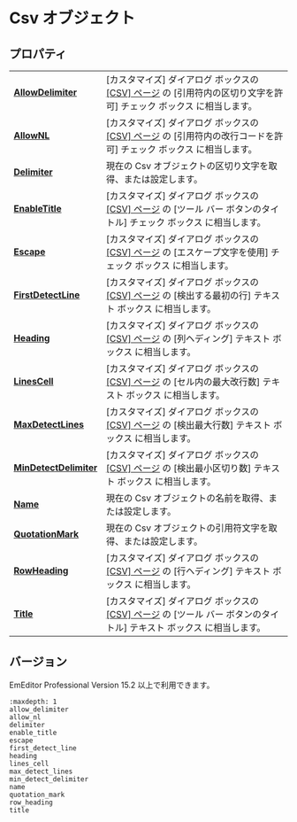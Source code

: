 # Csv オブジェクト

## プロパティ

|     |     |
| --- | --- |
| [**AllowDelimiter**](allow_delimiter) | \[カスタマイズ\] ダイアログ ボックスの [\[CSV\] ページ](../../dlg/customize/csv/index) の \[引用符内の区切り文字を許可\] チェック ボックス に相当します。 |
| [**AllowNL**](allow_nl) | \[カスタマイズ\] ダイアログ ボックスの [\[CSV\] ページ](../../dlg/customize/csv/index) の \[引用符内の改行コードを許可\] チェック ボックス に相当します。 |
| [**Delimiter**](delimiter) | 現在の Csv オブジェクトの区切り文字を取得、または設定します。 |
| [**EnableTitle**](enable_title) | \[カスタマイズ\] ダイアログ ボックスの [\[CSV\] ページ](../../dlg/customize/csv/index) の \[ツール バー ボタンのタイトル\] チェック ボックス に相当します。 |
| [**Escape**](escape) | \[カスタマイズ\] ダイアログ ボックスの [\[CSV\] ページ](../../dlg/customize/csv/index) の \[エスケープ文字を使用\] チェック ボックス に相当します。 |
| [**FirstDetectLine**](first_detect_line) | \[カスタマイズ\] ダイアログ ボックスの [\[CSV\] ページ](../../dlg/customize/csv/index) の \[検出する最初の行\] テキスト ボックス に相当します。 |
| [**Heading**](heading) | \[カスタマイズ\] ダイアログ ボックスの [\[CSV\] ページ](../../dlg/customize/csv/index) の \[列ヘディング\] テキスト ボックス に相当します。 |
| [**LinesCell**](lines_cell) | \[カスタマイズ\] ダイアログ ボックスの [\[CSV\] ページ](../../dlg/customize/csv/index) の \[セル内の最大改行数\] テキスト ボックス に相当します。 |
| [**MaxDetectLines**](max_detect_lines) | \[カスタマイズ\] ダイアログ ボックスの [\[CSV\] ページ](../../dlg/customize/csv/index) の \[検出最大行数\] テキスト ボックス に相当します。 |
| [**MinDetectDelimiter**](min_detect_delimiter) | \[カスタマイズ\] ダイアログ ボックスの [\[CSV\] ページ](../../dlg/customize/csv/index) の \[検出最小区切り数\] テキスト ボックス に相当します。 |
| [**Name**](name) | 現在の Csv オブジェクトの名前を取得、または設定します。 |
| [**QuotationMark**](delimiter) | 現在の Csv オブジェクトの引用符文字を取得、または設定します。 |
| [**RowHeading**](row_heading) | \[カスタマイズ\] ダイアログ ボックスの [\[CSV\] ページ](../../dlg/customize/csv/index) の \[行ヘディング\] テキスト ボックス に相当します。 |
| [**Title**](title) | \[カスタマイズ\] ダイアログ ボックスの [\[CSV\] ページ](../../dlg/customize/csv/index) の \[ツール バー ボタンのタイトル\] テキスト ボックス に相当します。 |

## バージョン

EmEditor Professional Version 15.2 以上で利用できます。

```{toctree}
:maxdepth: 1
allow_delimiter
allow_nl
delimiter
enable_title
escape
first_detect_line
heading
lines_cell
max_detect_lines
min_detect_delimiter
name
quotation_mark
row_heading
title
```
